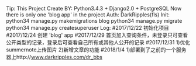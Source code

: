 Tip:
    This Project Create BY: Python3.4.3 + Django2.0 + PostgreSQL
    Now there is only one 'blog app' in the project
Auth:
    DarkRipples(fls)
Init:
    python34 manage.py makemigrations blog
    python34 manage.py migrate
    python34 manage.py createsuperuser
Log:
#2017/12/22
初始化项目
#2017/12/24
创建 'blog' app
#2017/12/29
首页加入查询条件，未登录只可查看公开类型的记录，登录后可查看自己所有或其他人公开的记录
#2017/12/31
1)优化summernote上传图片
2)新增文章的功能
#2018/1/4 
1)部署到了之前的一个服务器上http://www.darkripples.com/dr_bbs
